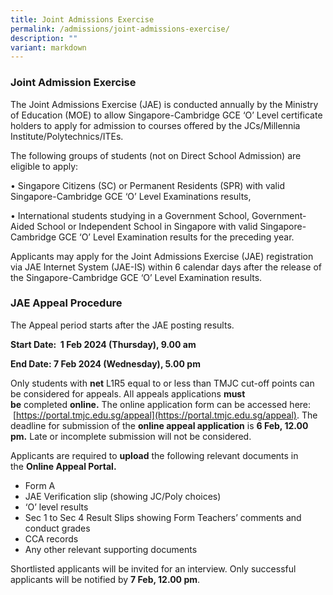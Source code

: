 ```yaml
---
title: Joint Admissions Exercise
permalink: /admissions/joint-admissions-exercise/
description: ""
variant: markdown
---
```

### Joint Admission Exercise

The Joint Admissions Exercise (JAE) is conducted annually by the Ministry of Education (MOE) to allow Singapore-Cambridge GCE ‘O’ Level certificate holders to apply for admission to courses offered by the JCs/Millennia Institute/Polytechnics/ITEs.  

The following groups of students (not on Direct School Admission) are eligible to apply: 

•	Singapore Citizens (SC) or Permanent Residents (SPR) with valid Singapore-Cambridge GCE ‘O’ Level Examinations results,  

•	International students studying in a Government School, Government-Aided School or Independent School in Singapore with valid Singapore-Cambridge GCE ‘O’ Level Examination results for the preceding year.  

Applicants may apply for the Joint Admissions Exercise (JAE) registration via JAE Internet System (JAE-IS) within 6 calendar days after the release of the Singapore-Cambridge GCE ‘O’ Level Examination results.

### JAE Appeal Procedure

The Appeal period starts after the JAE posting results.

**Start Date:  1 Feb 2024 (Thursday), 9.00 am**

**End Date: 7 Feb 2024 (Wednesday), 5.00 pm**

Only students with **net** L1R5 equal to or less than TMJC cut-off points can be considered for appeals. All appeals applications **must be** completed **online.** The online application form can be accessed here:  [https://portal.tmjc.edu.sg/appeal](https://portal.tmjc.edu.sg/appeal). The deadline for submission of the **online appeal application** is **6 Feb, 12.00 pm.** Late or incomplete submission will not be considered.  

Applicants are required to **upload** the following relevant documents in the **Online Appeal Portal.**

*   Form A  
*   JAE Verification slip (showing JC/Poly choices)
*   ‘O’ level results
*   Sec 1 to Sec 4 Result Slips showing Form Teachers’ comments and conduct grades
*   CCA records
*   Any other relevant supporting documents

Shortlisted applicants will be invited for an interview. Only successful applicants will be notified by **7 Feb, 12.00 pm**.
